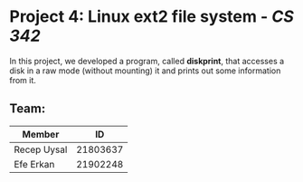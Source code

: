 # Project 4: Linux ext2 file system - *CS 342*

In this project, we developed a program, called **diskprint**, that accesses a disk in a raw mode (without mounting) it
and prints out some information from it.

## Team:

| Member             | ID       |
| ------------------ | -------- |
| Recep Uysal        | 21803637 |
| Efe Erkan          | 21902248 |